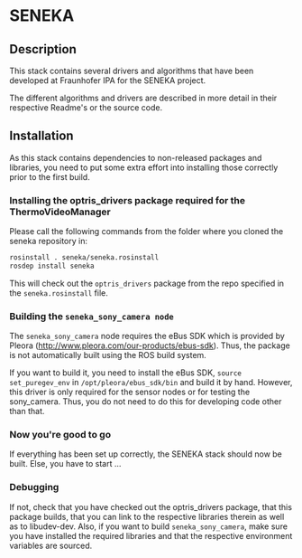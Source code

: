SENEKA
======

## Description
This stack contains several drivers and algorithms that have been developed at Fraunhofer IPA for the SENEKA project.

The different algorithms and drivers are described in more detail in their respective Readme's or the source code.

## Installation
As this stack contains dependencies to non-released packages and libraries, you need to put some extra effort into installing those correctly prior to the first build.

### Installing the optris_drivers package required for the ThermoVideoManager
Please call the following commands from the folder where you cloned the seneka repository in:
```bash
rosinstall . seneka/seneka.rosinstall
rosdep install seneka
```
This will check out the `optris_drivers` package from the repo specified in the `seneka.rosinstall` file.

### Building the `seneka_sony_camera node`
The `seneka_sony_camera` node requires the eBus SDK which is provided by Pleora (http://www.pleora.com/our-products/ebus-sdk).
Thus, the package is not automatically built using the ROS build system.

If you want to build it, you need to install the eBus SDK, `source set_puregev_env` in `/opt/pleora/ebus_sdk/bin` and build it by hand.
However, this driver is only required for the sensor nodes or for testing the sony_camera.
Thus, you do not need to do this for developing code other than that.

### Now you're good to go
If everything has been set up correctly, the SENEKA stack should now be built.
Else, you have to start ...

### Debugging
If not, check that you have checked out the optris_drivers package, that this package builds, that you can link to the respective libraries therein as well as to libudev-dev.
Also, if you want to build `seneka_sony_camera`, make sure you have installed the required libraries and that the respective environment variables are sourced.
